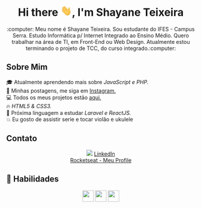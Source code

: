 <h1 align="center">Hi there <img src="https://raw.githubusercontent.com/ABSphreak/ABSphreak/master/gifs/Hi.gif" width="30px">, I'm Shayane Teixeira</h1>

<p align="center">
  :computer: Meu nome é Shayane Teixeira. Sou estudante do IFES - Campus Serra. Estudo Informática p/ Internet Integrado ao Ensino Médio. Quero trabalhar na área de TI, em Front-End ou Web Design. Atualmente estou terminando o projeto de TCC, do curso integrado.:computer: 
</p>

## Sobre Mim
  🎓 Atualmente aprendendo mais sobre *JavaScript e PHP.*
  <br />
  🔆 Minhas postagens, me siga em [Instagram.](https://www.instagram.com/insanity_dev/)
  <br />
  💻 Todos os meus projetos estão [aqui.](https://github.com/ShaTeixeira?tab=repositories)
  <br />
  🔥 _HTML5 & CSS3._
  <br />
  🔷 Próxima linguagem a estudar *Laravel e ReactJS.*
  <br />
  💥 Eu gosto de assistir serie e  tocar violão e ukulele

<div>
  <h2>Contato</h2>
</div>
<div align="center">
  <img src="https://th.bing.com/th/id/R4f86ef12f713ddfb134577d10f51f1a7?rik=Darh%2fK2ckVT2Xg&riu=http%3a%2f%2fpluspng.com%2fimg-png%2flinkedin-icon-vector-png-linkedin-icon-2160.png&ehk=u1B334mQueISnNly%2btvdqDtfIDnMkNEUdmAeKg%2b50%2bM%3d&risl=&pid=ImgRaw" width="20px">
  <a href="https://www.linkedin.com/in/shayane-teixeira-4520b2196/">LinkedIn</a>
</div>
<div align="center">
  <!--<img src="https://avatars2.githubusercontent.com/u/28929274?s=400&v=4" width="20px">-->
  <a href="https://app.rocketseat.com.br/me/shayane-teixeira-06251">Rocketseat - Meu Profile</a>
</div>


<div>
  <h2> 🚀 Habilidades</h2>
</div>
<div align="center">
  <img src="https://th.bing.com/th/id/R.0e4fdce8ac22e09688c580e5bc4dcd7d?rik=asgQc5Oq875m8g&pid=ImgRaw" width="30" height="30">
  <img src="https://logodownload.org/wp-content/uploads/2016/10/html5-logo-8.png" width="30" height="30">
  <img src="https://th.bing.com/th/id/OIP.jJ9rugELhy0svNgjNDp4WQHaGy?pid=ImgDet&w=584&h=535&rs=1" width="30" height="30">
</div>



